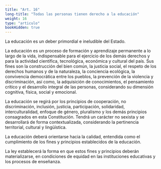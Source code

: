 ```yaml
---
title: "Art. 16"
long-title: "Todas las personas tienen derecho a la educación"
weight: 16
type: "articulo"
bookHidden: true
---
```

La educación es un deber primordial e ineludible del Estado.

La educación es un proceso de formación y aprendizaje permanente a lo largo de la vida, indispensable para el ejercicio de los demás derechos y para la actividad científica, tecnológica, económica y cultural del país. Sus fines son la construcción del bien común, la justicia social, el respeto de los derechos humanos y de la naturaleza, la conciencia ecológica, la convivencia democrática entre los pueblos, la prevención de la violencia y discriminación, así como, la adquisición de conocimientos, el pensamiento crítico y el desarrollo integral de las personas, considerando su dimensión cognitiva, física, social y emocional.
 
La educación se regirá por los principios de cooperación, no discriminación, inclusión, justicia, participación, solidaridad, interculturalidad, enfoque de género, pluralismo y los demás principios consagrados en esta Constitución. Tendrá un carácter no sexista y se desarrollará de forma contextualizada, considerando la pertinencia territorial, cultural y lingüística.

La educación deberá orientarse hacia la calidad, entendida como el cumplimiento de los fines y principios establecidos de la educación.

La ley establecerá la forma en que estos fines y principios deberán materializarse, en condiciones de equidad en las instituciones educativas y los procesos de enseñanza.
